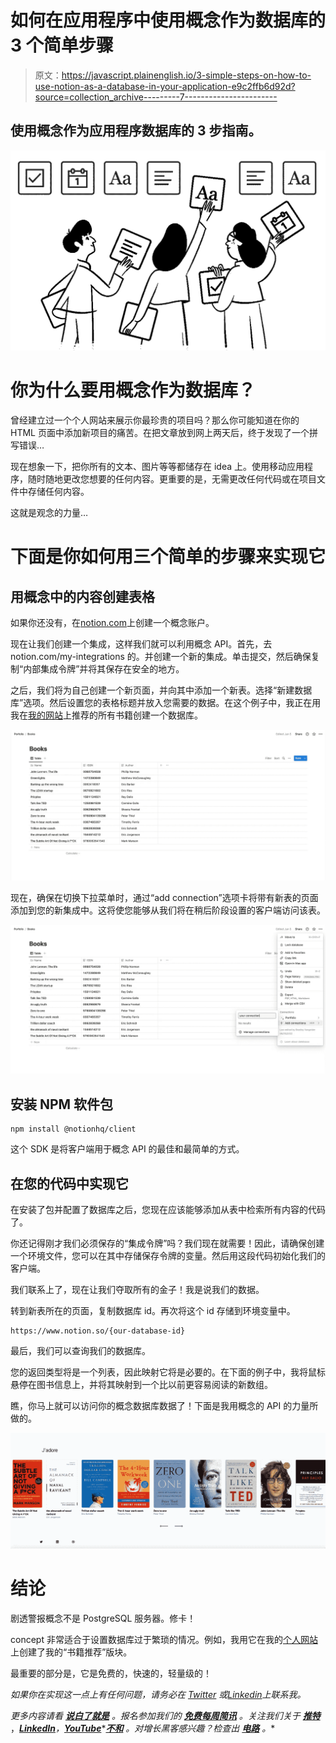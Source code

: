# 如何在应用程序中使用概念作为数据库的 3 个简单步骤

> 原文：<https://javascript.plainenglish.io/3-simple-steps-on-how-to-use-notion-as-a-database-in-your-application-e9c2ffb6d92d?source=collection_archive---------7----------------------->

## 使用概念作为应用程序数据库的 3 步指南。

![](img/0dddcb9b4d01a7f5e6b1e7b7b63bc9fc.png)

# 你为什么要用概念作为数据库？

曾经建立过一个个人网站来展示你最珍贵的项目吗？那么你可能知道在你的 HTML 页面中添加新项目的痛苦。在把文章放到网上两天后，终于发现了一个拼写错误…

现在想象一下，把你所有的文本、图片等等都储存在 idea 上。使用移动应用程序，随时随地更改您想要的任何内容。更重要的是，无需更改任何代码或在项目文件中存储任何内容。

这就是观念的力量…

# 下面是你如何用三个简单的步骤来实现它

## 用概念中的内容创建表格

如果你还没有，在[notion.com](http://notion.com)上创建一个概念账户。

现在让我们创建一个集成，这样我们就可以利用概念 API。首先，去 notion.com/my-integrations 的。并创建一个新的集成。单击提交，然后确保复制“内部集成令牌”并将其保存在安全的地方。

之后，我们将为自己创建一个新页面，并向其中添加一个新表。选择“新建数据库”选项。然后设置您的表格标题并放入您需要的数据。在这个例子中，我正在用我在[我的网站](https://bradleyvangelder.com/)上推荐的所有书籍创建一个数据库。

![](img/82e2f7d388841b23c35774d326745e34.png)

现在，确保在切换下拉菜单时，通过“add connection”选项卡将带有新表的页面添加到您的新集成中。这将使您能够从我们将在稍后阶段设置的客户端访问该表。

![](img/c551e18a20ce6fa2b9b0983caed45df0.png)

## 安装 NPM 软件包

```
npm install @notionhq/client
```

这个 SDK 是将客户端用于概念 API 的最佳和最简单的方式。

## 在您的代码中实现它

在安装了包并配置了数据库之后，您现在应该能够添加从表中检索所有内容的代码了。

你还记得刚才我们必须保存的“集成令牌”吗？我们现在就需要！因此，请确保创建一个环境文件，您可以在其中存储保存令牌的变量。然后用这段代码初始化我们的客户端。

我们联系上了，现在让我们夺取所有的金子！我是说我们的数据。

转到新表所在的页面，复制数据库 id。再次将这个 id 存储到环境变量中。

```
https://www.notion.so/{our-database-id}
```

最后，我们可以查询我们的数据库。

您的返回类型将是一个列表，因此映射它将是必要的。在下面的例子中，我将鼠标悬停在图书信息上，并将其映射到一个比以前更容易阅读的新数组。

瞧，你马上就可以访问你的概念数据库数据了！下面是我用概念的 API 的力量所做的。

![](img/da5a97d49d97dd8f29e08708bb1da16c.png)

# 结论

剧透警报概念不是 PostgreSQL 服务器。修卡！

concept 非常适合于设置数据库过于繁琐的情况。例如，我用它在我的[个人网站](https://bradleyvangelder.com/)上创建了我的“书籍推荐”版块。

最重要的部分是，它是免费的，快速的，轻量级的！

*如果你在实现这一点上有任何问题，请务必在* [*Twitter*](https://twitter.com/bradvangelder) *或*[*Linkedin*](https://www.linkedin.com/in/bradley-vangelder-26a3aa1b0/)*上联系我。*

*更多内容请看* [***说白了就是***](https://plainenglish.io/) *。报名参加我们的* [***免费每周简讯***](http://newsletter.plainenglish.io/) *。关注我们关于* [***推特***](https://twitter.com/inPlainEngHQ) ，[***LinkedIn***](https://www.linkedin.com/company/inplainenglish/)*，*[***YouTube***](https://www.youtube.com/channel/UCtipWUghju290NWcn8jhyAw)*[***不和***](https://discord.gg/GtDtUAvyhW) *。对增长黑客感兴趣？检查出* [***电路***](https://circuit.ooo/) *。**